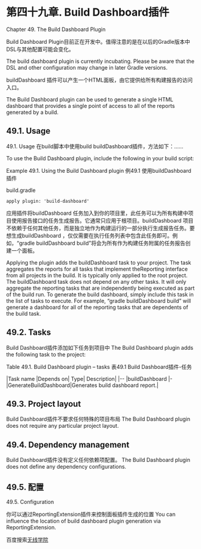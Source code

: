 # **第四十九章. Build Dashboard插件**

Chapter 49. The Build Dashboard Plugin

Build Dashboard Plugin目前正在开发中。值得注意的是在以后的Gradle版本中DSL与其他配置可能会变化。

The build dashboard plugin is currently incubating. Please be aware that the DSL and other configuration may change in later Gradle versions.

buildDashboard 插件可以产生一个HTML面板，由它提供给所有构建报告的访问入口。

The Build Dashboard plugin can be used to generate a single HTML dashboard that provides a single point of access to all of the reports generated by a build.

## **49.1. Usage**
49.1. Usage
在build脚本中使用build buildDashboard插件，方法如下：……

To use the Build Dashboard plugin, include the following in your build script:

Example 49.1. Using the Build Dashboard plugin
例49.1   使用buildDashboard 插件

build.gradle

```
apply plugin: 'build-dashboard'
```

应用插件将buildDashboard 任务加入到你的项目里，此任务可以为所有构建中项目使用报告接口的任务生成报告。它通常只应用于根项目。buildDashboard 项目不依赖于任何其他任务，而是独立地作为构建运行的一部分执行生成报告任务。要想生成buildDashboard ，仅仅需要在执行任务列表中包含此任务即可。例如，“gradle buildDashboard build”将会为所有作为构建任务附属的任务报告创建一个面板。

Applying the plugin adds the buildDashboard task to your project. The task aggregates the reports for all tasks that implement theReporting interface from all projects in the build. It is typically only applied to the root project.
The buildDashboard task does not depend on any other tasks. It will only aggregate the reporting tasks that are independently being executed as part of the build run. To generate the build dashboard, simply include this task in the list of tasks to execute. For example, “gradle buildDashboard build” will generate a dashboard for all of the reporting tasks that are dependents of the build task.

## **49.2. Tasks**

Build Dashboard插件添加如下任务到项目中
The Build Dashboard plugin adds the following task to the project:

Table 49.1. Build Dashboard plugin – tasks
表49.1 Build Dashboard插件-任务

|Task name	|Depends on|	Type|	Description|
|--
|buildDashboard	|-	|GenerateBuildDashboard|Generates build dashboard report.|

## **49.3. Project layout**

Build Dashboard插件不要求任何特殊的项目布局
The Build Dashboard plugin does not require any particular project layout.

## **49.4. Dependency management**

Build Dashboard插件没有定义任何依赖项配置。
The Build Dashboard plugin does not define any dependency configurations.

## **49.5. 配置**

49.5. Configuration

你可以通过ReportingExtension插件来控制面板插件生成的位置
You can influence the location of build dashboard plugin generation via ReportingExtension.

百度搜索[无线学院](http://wirelesscollege.cn)

